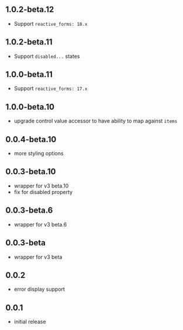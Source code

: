 ## 1.0.2-beta.12

* Support `reactive_forms: 18.x`

## 1.0.2-beta.11

* Support `disabled...` states

## 1.0.0-beta.11

* Support `reactive_forms: 17.x`

## 1.0.0-beta.10

* upgrade control value accessor to have ability to map against `items`

## 0.0.4-beta.10

* more styling options

## 0.0.3-beta.10

* wrapper for v3 beta.10
* fix for disabled property

## 0.0.3-beta.6

* wrapper for v3 beta.6

## 0.0.3-beta

* wrapper for v3 beta

## 0.0.2

* error display support

## 0.0.1

* initial release
